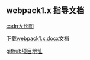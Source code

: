 ## webpack1.x 指导文档
[csdn大长图](https://blog.csdn.net/my_study_everyday/article/details/80361435)

[下载webpack1.x.docx文档](https://github.com/kkcode24/blog/raw/master/2018/doxc/webpack.docx)

[github项目地址](https://github.com/kkcode24/webpack-demo)
